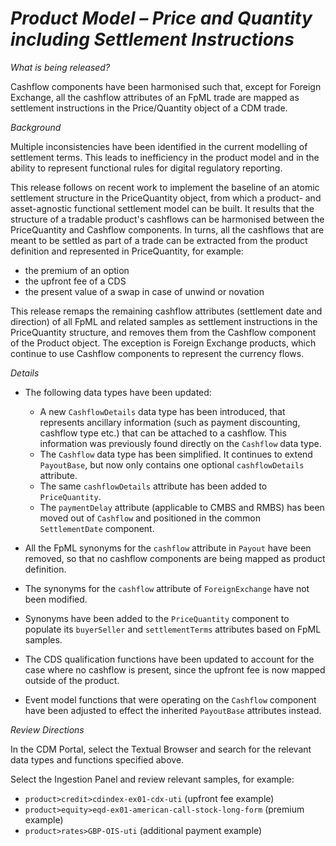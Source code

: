 # *Product Model – Price and Quantity including Settlement Instructions*

_What is being released?_

Cashflow components have been harmonised such that, except for Foreign Exchange, all the cashflow attributes of an FpML trade are mapped as settlement instructions in the Price/Quantity object of a CDM trade.

_Background_

Multiple inconsistencies have been identified in the current modelling of settlement terms. This leads to inefficiency in the product model and in the ability to represent functional rules for digital regulatory reporting.

This release follows on recent work to implement the baseline of an atomic settlement structure in the PriceQuantity object, from which a product- and asset-agnostic functional settlement model can be built. It results that the structure of a tradable product's cashflows can be harmonised between the PriceQuantity and Cashflow components. In turns, all the cashflows that are meant to be settled as part of a trade can be extracted from the product definition and represented in PriceQuantity, for example:

- the premium of an option
- the upfront fee of a CDS
- the present value of a swap in case of unwind or novation

This release remaps the remaining cashflow attributes (settlement date and direction) of all FpML and related samples as settlement instructions in the PriceQuantity structure, and removes them from the Cashflow component of the Product object. The exception is Foreign Exchange products, which continue to use Cashflow components to represent the currency flows.

_Details_

- The following data types have been updated:

  - A new `CashflowDetails` data type has been introduced, that represents ancillary information (such as payment discounting, cashflow type etc.) that can be attached to a cashflow. This information was previously found directly on the `Cashflow` data type.
  - The `Cashflow` data type has been simplified. It continues to extend `PayoutBase`, but now only contains one optional `cashflowDetails` attribute.
  - The same `cashflowDetails` attribute has been added to `PriceQuantity`.
  - The `paymentDelay` attribute (applicable to CMBS and RMBS) has been moved out of `Cashflow` and positioned in the common `SettlementDate` component.

- All the FpML synonyms for the `cashflow` attribute in `Payout` have been removed, so that no cashflow components are being mapped as product definition.
- The synonyms for the `cashflow` attribute of `ForeignExchange` have not been modified.
- Synonyms have been added to the `PriceQuantity` component to populate its `buyerSeller` and `settlementTerms` attributes based on FpML samples.
- The CDS qualification functions have been updated to account for the case where no cashflow is present, since the upfront fee is now mapped outside of the product.
- Event model functions that were operating on the `Cashflow` component have been adjusted to effect the inherited `PayoutBase` attributes instead.

_Review Directions_

In the CDM Portal, select the Textual Browser and search for the relevant data types and functions specified above.

Select the Ingestion Panel and review relevant samples, for example:

- `product>credit>cdindex-ex01-cdx-uti` (upfront fee example)
- `product>equity>eqd-ex01-american-call-stock-long-form` (premium example)
- `product>rates>GBP-OIS-uti` (additional payment example)
